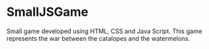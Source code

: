 SmallJSGame
===========

Small game developed using HTML, CSS and Java Script.
This game represents the war between the catalopes and the watermelons.
